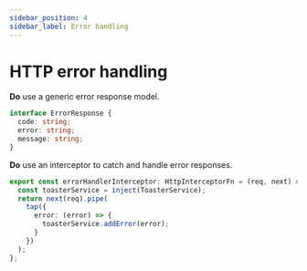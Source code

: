 ```yaml
---
sidebar_position: 4
sidebar_label: Error handling
---
```

# HTTP error handling

**Do** use a generic error response model.

```ts title="✅ Example"
interface ErrorResponse {
  code: string;
  error: string;
  message: string;
}
```

**Do** use an interceptor to catch and handle error responses.

```ts title="✅ Display error messages in a toaster"
export const errorHandlerInterceptor: HttpInterceptorFn = (req, next) => {
  const toasterService = inject(ToasterService);
  return next(req).pipe(
    tap({
      error: (error) => {
        toasterService.addError(error);
      }
    })
  );
};
```
